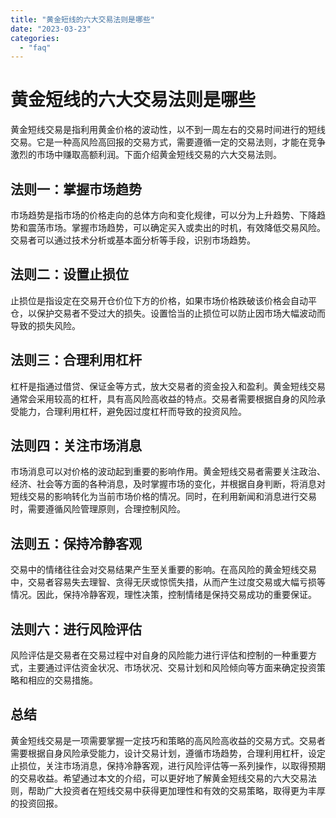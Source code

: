 ```yaml
---
title: "黄金短线的六大交易法则是哪些"
date: "2023-03-23"
categories: 
  - "faq"
---
```


# 黄金短线的六大交易法则是哪些

黄金短线交易是指利用黄金价格的波动性，以不到一周左右的交易时间进行的短线交易。它是一种高风险高回报的交易方式，需要遵循一定的交易法则，才能在竞争激烈的市场中赚取高额利润。下面介绍黄金短线交易的六大交易法则。

## 法则一：掌握市场趋势

市场趋势是指市场的价格走向的总体方向和变化规律，可以分为上升趋势、下降趋势和震荡市场。掌握市场趋势，可以确定买入或卖出的时机，有效降低交易风险。交易者可以通过技术分析或基本面分析等手段，识别市场趋势。

## 法则二：设置止损位

止损位是指设定在交易开仓价位下方的价格，如果市场价格跌破该价格会自动平仓，以保护交易者不受过大的损失。设置恰当的止损位可以防止因市场大幅波动而导致的损失风险。

## 法则三：合理利用杠杆

杠杆是指通过借贷、保证金等方式，放大交易者的资金投入和盈利。黄金短线交易通常会采用较高的杠杆，具有高风险高收益的特点。交易者需要根据自身的风险承受能力，合理利用杠杆，避免因过度杠杆而导致的投资风险。

## 法则四：关注市场消息

市场消息可以对价格的波动起到重要的影响作用。黄金短线交易者需要关注政治、经济、社会等方面的各种消息，及时掌握市场的变化，并根据自身判断，将消息对短线交易的影响转化为当前市场价格的情况。同时，在利用新闻和消息进行交易时，需要遵循风险管理原则，合理控制风险。

## 法则五：保持冷静客观

交易中的情绪往往会对交易结果产生至关重要的影响。在高风险的黄金短线交易中，交易者容易失去理智、贪得无厌或惊慌失措，从而产生过度交易或大幅亏损等情况。因此，保持冷静客观，理性决策，控制情绪是保持交易成功的重要保证。

## 法则六：进行风险评估

风险评估是交易者在交易过程中对自身的风险能力进行评估和控制的一种重要方式，主要通过评估资金状况、市场状况、交易计划和风险倾向等方面来确定投资策略和相应的交易措施。

## 总结

黄金短线交易是一项需要掌握一定技巧和策略的高风险高收益的交易方式。交易者需要根据自身风险承受能力，设计交易计划，遵循市场趋势，合理利用杠杆，设定止损位，关注市场消息，保持冷静客观，进行风险评估等一系列操作，以取得预期的交易收益。希望通过本文的介绍，可以更好地了解黄金短线交易的六大交易法则，帮助广大投资者在短线交易中获得更加理性和有效的交易策略，取得更为丰厚的投资回报。
